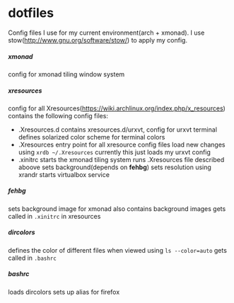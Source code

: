 dotfiles
========

Config files I use for my current environment(arch + xmonad).
I use stow(http://www.gnu.org/software/stow/) to apply my config.

##### xmonad
config for xmonad tiling window system
##### xresources
config for all Xresources(https://wiki.archlinux.org/index.php/x_resources)
contains the following config files:
- .Xresources.d
contains xresources.d/urxvt, config for urxvt terminal
defines solarized color scheme for terminal colors
- .Xresources
entry point for all xresource config files
load new changes using `xrdb ~/.Xresources`
currently this just loads my urxvt config
- .xinitrc
starts the xmonad tiling system
runs .Xresources file described aboove
sets background(depends on **fehbg**)
sets resolution using xrandr
starts virtualbox service
##### fehbg
sets background image for xmonad
also contains background images
gets called in `.xinitrc` in xresources
##### dircolors
defines the color of different files when viewed using `ls --color=auto` 
gets called in `.bashrc`
##### bashrc
loads dircolors
sets up alias for firefox
